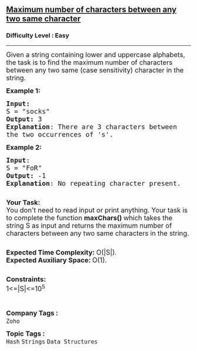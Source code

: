 <h2><a href="https://practice.geeksforgeeks.org/problems/maximum-number-of-characters-between-any-two-same-character4552/1?page=2&category=Strings&difficulty=Easy&sortBy=difficulty">Maximum number of characters between any two same character</a></h2><h3>Difficulty Level : Easy</h3><hr><div class="problems_problem_content__Xm_eO"><p><span style="font-size: 18px;">Given a string containing lower and uppercase alphabets, the task is to find the maximum number of characters between any two same (case sensitivity) character in the string. </span></p>
<p><span style="font-size: 18px;"><strong>Example 1:</strong></span></p>
<pre><span style="font-size: 18px;"><strong>Input:</strong>
S = "socks"
<strong>Output:</strong> 3
<strong>Explanation</strong>: There are 3 characters between
the two occurrences of 's'.</span>
</pre>
<p><span style="font-size: 18px;"><strong>Example 2:</strong></span></p>
<pre><span style="font-size: 18px;"><strong>Input</strong>: 
S = "FoR"
<strong>Output:</strong> -1
<strong>Explanation</strong>: No repeating character present.
</span></pre>
<p><br><span style="font-size: 18px;"><strong>Your Task:</strong><br>You don't need to read input or print anything. Your task is to complete the function&nbsp;<strong>maxChars()&nbsp;</strong>which takes the string S as input and returns the maximum number of characters between any two same characters in the string.</span></p>
<p><br><span style="font-size: 18px;"><strong>Expected Time Complexity:&nbsp;</strong>O(|S|).<br><strong>Expected Auxiliary Space:&nbsp;</strong>O(1).</span></p>
<p><br><span style="font-size: 18px;"><strong>Constraints:</strong><br>1&lt;=|S|&lt;=10<sup>5</sup></span></p>
<p>&nbsp;</p></div><p><span style=font-size:18px><strong>Company Tags : </strong><br><code>Zoho</code>&nbsp;<br><p><span style=font-size:18px><strong>Topic Tags : </strong><br><code>Hash</code>&nbsp;<code>Strings</code>&nbsp;<code>Data Structures</code>&nbsp;